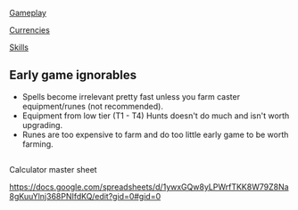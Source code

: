[Gameplay](gameplay.md)

[Currencies](currencies.md)

[Skills](skills.md)

## Early game ignorables

- Spells become irrelevant pretty fast unless you farm caster equipment/runes (not recommended).
- Equipment from low tier (T1 - T4) Hunts doesn't do much and isn't worth upgrading.
- Runes are too expensive to farm and do too little early game to be worth farming.

##

Calculator master sheet

https://docs.google.com/spreadsheets/d/1ywxGQw8yLPWrfTKK8W79Z8Na8gKuuYlnj368PNIfdKQ/edit?gid=0#gid=0
